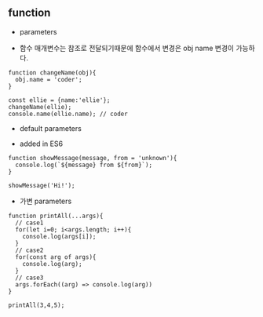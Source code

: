 
## function

* parameters
- 함수 매개변수는 참조로 전달되기때문에 함수에서 변경은 obj name 변경이 가능하다.
```
function changeName(obj){
  obj.name = 'coder';
}

const ellie = {name:'ellie'};
changeName(ellie);
console.name(ellie.name); // coder
```

* default parameters
- added in ES6
```
function showMessage(message, from = 'unknown'){
  console.log(`${message} from ${from}`);
}

showMessage('Hi!');
```

* 가변 parameters
```
function printAll(...args){
  // case1
  for(let i=0; i<args.length; i++){
    console.log(args[i]);
  }
  // case2
  for(const arg of args){
    console.log(arg);
  }
  // case3
  args.forEach((arg) => console.log(arg))
}

printAll(3,4,5);
```
